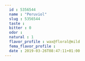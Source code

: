 ```yaml
---
  id : 5356544
  name : "Peruviol"
  slug : 5356544
  taste : 
  bitter : 0
  odor : 
  natural : 1
  flavor_profile : wax@floral@mild
  fema_flavor_profile : 
  date : 2019-03-26T08:47:11+01:00
---
```



